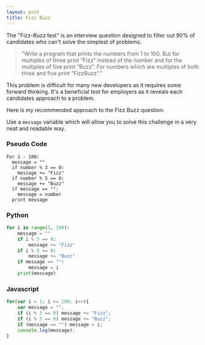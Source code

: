 ```yaml
---
layout: post
title: Fizz Buzz
---
```


The "Fizz-Buzz test" is an interview question designed to filter out 90% of candidates who can't solve the simplest of problems. 
>"Write a program that prints the numbers from 1 to 100. But for multiples of three print “Fizz” instead of the number and for the multiples of five print “Buzz”. For numbers which are multiples of both three and five print “FizzBuzz”."


This problem is difficult for many new developers as it requires some forward thinking.
It's a beneficial test for employers as it reveals each candidates approach to a problem.


Here is my recommended approach to the Fizz Buzz question:

Use a `message` variable which will allow you to solve this challenge in a very neat and readable way.


### Pseudo Code

```
For 1 - 100:
  message = ""
  if number % 3 == 0:
    message += "Fizz"
  if number % 5 == 0:
    message += "Buzz"
  if message == "":
    message = number
  print message
```

### Python
```python
for i in range(1, 100):
	message = ""
	if i % 3 == 0:
		message += "Fizz"
	if i % 5 == 0:
		message += "Buzz"
	if message == "":
		message = i
	print(message)
```


### Javascript
```javascript
for(var i = 1; i <= 100; i++){
	var message = "";
	if (i % 3 == 0) message += "Fizz";
	if (i % 5 == 0) message += "Buzz";
	if (message == "") message = i;
	console.log(message);
}
```
